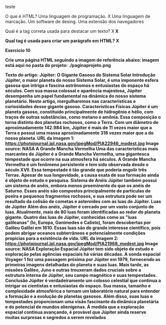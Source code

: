 teste

O que é HTML?
Uma linguagem de programação.
X Uma linguagem de marcação.
Um software de desing.
Uma extensão dos navegadores

Qual é a tag correta usada para destacar um texto?
<bold>
X<b>
X<strong>
<highlight>

Qual tag é usada para criar um parágrafo em HTML?
X<p>
<para>
<text>
<div>

Exercicio 10

Crie uma página HTML seguindo a imagem de referência abaixo:
imagem está aqui no pasta do projeto: ./paginaprojeto.png

Texto do artigo:
Júpiter: O Gigante Gasoso do Sistema Solar
Introdução Júpiter, o maior planeta do nosso Sistema Solar, é uma imponente esfera gasosa que intriga e fascina astrônomos e entusiastas do espaço há séculos. Com sua massa colossal e aparência majestosa, Júpiter desempenha um papel fundamental na dinâmica do nosso sistema planetário. Neste artigo, mergulharemos nas características e curiosidades desse gigante gasoso.
Características Físicas Júpiter é um planeta gasoso, constituído principalmente de hidrogênio e hélio, com traços de outras substâncias, como metano e amônia. Essa composição o torna distinto dos planetas rochosos, como a Terra. Com um diâmetro de aproximadamente 142.984 km, Júpiter é mais de 11 vezes maior que a Terra e possui uma massa aproximadamente 318 vezes maior que a do nosso planeta.
URL da imagem 1: 
https://photojournal.jpl.nasa.gov/jpegMod/PIA22946_modest.jpg
Image source: NASA
A Grande Mancha Vermelha Uma das características mais marcantes de Júpiter é a Grande Mancha Vermelha, uma gigantesca tempestade que ocorre na sua atmosfera há séculos. A Grande Mancha Vermelha é um fenômeno persistente e tem sido observada desde o século XVII. Essa tempestade é tão grande que poderia engolir três Terras. Apesar de sua longevidade, a causa exata de sua formação ainda é objeto de estudo e pesquisa.
Sistema de Anéis Júpiter também possui um sistema de anéis, embora menos proeminente do que os anéis de Saturno. Esses anéis são compostos principalmente de partículas de poeira e pequenos fragmentos rochosos, e sua estrutura pode ser um resultado da colisão de cometas e asteroides com as luas de Júpiter.
Luas de Júpiter Além dos anéis, Júpiter é cercado por um vasto conjunto de luas. Atualmente, mais de 80 luas foram identificadas ao redor do planeta gigante. Quatro das luas de Júpiter, conhecidas como as "luas galileanas" (Io, Europa, Ganimedes e Calisto), foram descobertas por Galileu Galilei em 1610. Essas luas são de grande interesse científico, pois podem abrigar oceanos subterrâneos e potencialmente condições propícias para a existência de vida.
URL da imagem 2: 
https://photojournal.jpl.nasa.gov/jpegMod/PIA21968_modest.jpg
Image source: NASA
Exploração Espacial Júpiter tem sido objeto de estudo e exploração pelas agências espaciais há várias décadas. A sonda espacial Voyager 1 fez uma passagem próxima por Júpiter em 1979, fornecendo as primeiras imagens detalhadas do planeta e suas luas. Mais tarde, as missões Galileo, Juno e outras trouxeram dados cruciais sobre a estrutura interna de Júpiter, seu campo magnético e suas tempestades.
Conclusão Júpiter é verdadeiramente um colosso celestial que continua a intrigar os cientistas e entusiastas do espaço. Sua massa, tamanho e complexidade atmosférica o tornam um laboratório natural para entender a formação e a evolução de planetas gasosos. Além disso, suas luas e tempestades proporcionam uma visão fascinante da dinâmica planetária e do potencial de mundos alienígenas. À medida que a exploração espacial continua avançando, é provável que Júpiter ainda reserve muitas surpresas e segredos a serem revelados

